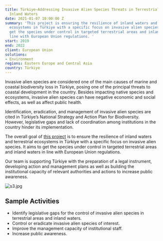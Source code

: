 ```yaml
---
title: Türkiye—Addressing Invasive Alien Species Threats in Terrestrial Areas and
  Inland Waters
date: 2021-01-07 10:00:00 Z
summary: 'This project is ensuring the resilience of inland waters and terrestrial
  ecosystems in Türkiye with a specific focus on invasive alien species. It aims to
  get the species under control in targeted terrestrial areas and inland waters in
  line with European Union regulations. '
start: 2019
end: 2022
client: European Union
solutions:
- Environment
regions: Eastern Europe and Central Asia
country: Türkiye
---
```


Invasive alien species are considered one of the main causes of marine and coastal biodiversity loss in Türkiye, posing one of the principal threats to coastal development in the country. Besides impacting native species and ecosystems, invasive alien species can have negative economic and social effects, as well as affect public health. 

Identification, eradication, and management of invasive alien species are cited in Türkiye’s National Strategy and Action Plan for Biodiversity. However, legislative gaps and lack of coordination among institutions in the country hinder its implementation.
 
The overall goal of [this project](http://teriasturk.org/) is to ensure the resilience of inland waters and terrestrial ecosystems in Türkiye with a specific focus on invasive alien species. It aims to get the species under control in targeted terrestrial areas and inland waters in line with European Union regulations. 

Our team is supporting Türkiye with the preparation of a legal instrument, developing action and management plans as well as building the institutional capacity of relevant authorities and actions to increase public awareness. 

![s3.jpg](/uploads/s3.jpg)

## Sample Activities

* Identify legislative gaps for the control of invasive alien species in terrestrial areas and inland waters.
* Control or eradicate invasive alien species of interest.
* Improve the management capacity of institutional staff.
* Increase public awareness. 